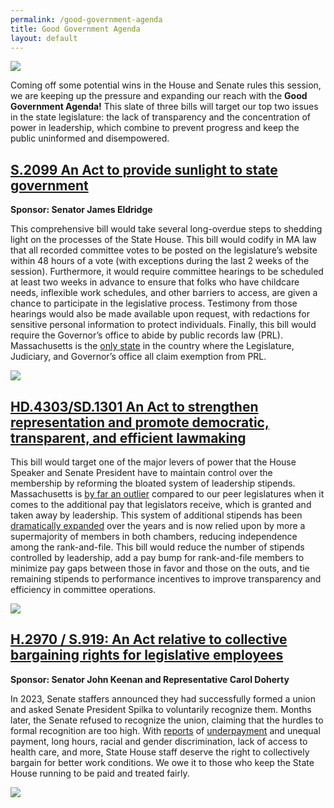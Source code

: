 ```yaml
---
permalink: /good-government-agenda
title: Good Government Agenda
layout: default
---
```

![](/img/sunlight-agenda-final.png)

Coming off some potential wins in the House and Senate rules this session, we are keeping up the pressure and expanding our reach with the **Good Government Agenda!** This slate of three bills will target our top two issues in the state legislature: the lack of transparency and the concentration of power in leadership, which combine to prevent progress and keep the public uninformed and disempowered. 

## [S.2099 An Act to provide sunlight to state government](https://malegislature.gov/Bills/194/S2099)

**Sponsor: Senator James Eldridge**

This comprehensive bill would take several long-overdue steps to shedding light on the processes of the State House. This bill would codify in MA law that all recorded committee votes to be posted on the legislature’s website within 48 hours of a vote (with exceptions during the last 2 weeks of the session). Furthermore, it would require committee hearings to be scheduled at least two weeks in advance to ensure that folks who have childcare needs, inflexible work schedules, and other barriers to access, are given a chance to participate in the legislative process. Testimony from those hearings would also be made available upon request, with redactions for sensitive personal information to protect individuals. Finally, this bill would require the Governor’s office to abide by public records law (PRL). Massachusetts is the [only state](https://www.wgbh.org/news/commentary/2020/07/16/let-the-sun-shine-in-its-time-to-end-the-legislative-exemption-to-the-states-public-records-law) in the country where the Legislature, Judiciary, and Governor’s office all claim exemption from PRL. 

![](/img/el-draft-s.1963_-an-act-to-provide-sunlight-to-state-government.png)

## [HD.4303/SD.1301 An Act to strengthen representation and promote democratic, transparent, and efficient lawmaking](https://malegislature.gov/Bills/194/SD1301)

This bill would target one of the major levers of power that the House Speaker and Senate President have to maintain control over the membership by reforming the bloated system of leadership stipends. Massachusetts is [by far an outlier](https://www.progressivedemsofmass.org/wp-content/uploads/2021/11/PDM_democracy_in_decline_final.pdf) compared to our peer legislatures when it comes to the additional pay that legislators receive, which is granted and taken away by leadership. This system of additional stipends has been [dramatically expanded](https://www.bostonglobe.com/2024/08/05/metro/massachusetts-house-stipends-leadership-pay/) over the years and is now relied upon by more a supermajority of members in both chambers, reducing independence among the rank-and-file. This bill would reduce the number of stipends controlled by leadership, add a pay bump for rank-and-file members to minimize pay gaps between those in favor and those on the outs, and tie remaining stipends to performance incentives to improve transparency and efficiency in committee operations. 

![](/img/s.3212_-an-act-relative-to-open-meeting-law-2-.png)

## [H.2970 / S.919: An Act relative to collective bargaining rights for legislative employees](https://malegislature.gov/Bills/194/S1343)

**Sponsor: Senator John Keenan and Representative Carol Doherty**

In 2023, Senate staffers announced they had successfully formed a union and asked Senate President Spilka to voluntarily recognize them. Months later, the Senate refused to recognize the union, claiming that the hurdles to formal recognition are too high. With [reports](https://www.bostonglobe.com/2022/03/03/metro/state-senate-hires-pay-consultant-wake-report-that-says-staff-pay-breaks-with-best-practice/?et_rid=1767637600&s_campaign=todaysheadlines:newsletter) of [underpayment](https://www.wbur.org/news/2021/05/25/massachusetts-legislative-staff-pay-survey) and unequal payment, long hours, racial and gender discrimination, lack of access to health care, and more, State House staff deserve the right to collectively bargain for better work conditions. We owe it to those who keep the State House running to be paid and treated fairly.

![](/img/s.2014h.3069-an-act-relative-to-collective-bargaining-rights-for-legislative-employees.png)